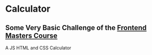 # Calculator

## Some Very Basic Challenge of the [Frontend Masters Course](https://frontendmasters.com/courses/web-development-v2/javascript-html-and-css-exercise/)

A JS HTML and CSS Calculator
